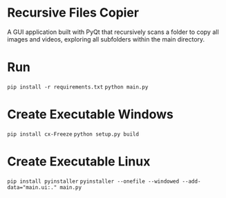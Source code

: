 # Recursive Files Copier

A GUI application built with PyQt that recursively scans a folder to copy all images and videos, exploring all subfolders within the main directory.

# Run

`pip install -r requirements.txt`
`python main.py`

# Create Executable Windows

`pip install cx-Freeze`
`python setup.py build`

# Create Executable Linux

`pip install pyinstaller`
`pyinstaller --onefile --windowed --add-data="main.ui:." main.py`
